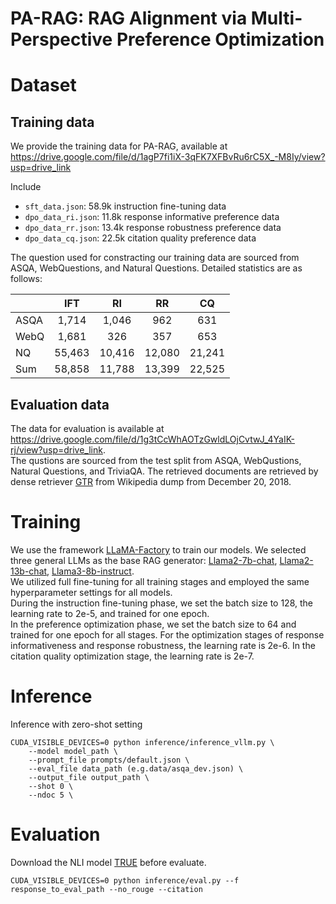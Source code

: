 # PA-RAG: RAG Alignment via Multi-Perspective Preference Optimization

# Dataset
## Training data
We provide the training data for PA-RAG, available at  
https://drive.google.com/file/d/1agP7fi1iX-3qFK7XFBvRu6rC5X_-M8Iy/view?usp=drive_link

Include
 * `sft_data.json`: 58.9k instruction fine-tuning data
 * `dpo_data_ri.json`: 11.8k response informative preference data
 * `dpo_data_rr.json`: 13.4k response robustness preference data
 * `dpo_data_cq.json`: 22.5k citation quality preference data

The question used for constracting our training data are sourced from  ASQA, WebQuestions, and Natural Questions. Detailed statistics are as follows:

||IFT|RI|RR|CQ|
|:--|:--:|:--:|:--:|:--:|
|ASQA|1,714|1,046|962|631|
|WebQ|1,681|326|357|653|
|NQ|55,463|10,416|12,080|21,241|
|Sum|58,858|11,788|13,399|22,525|

## Evaluation data
The data for evaluation is available at  
https://drive.google.com/file/d/1g3tCcWhAOTzGwldLOjCvtwJ_4YaIK-rj/view?usp=drive_link.  
The qustions are sourced from the test split from ASQA, WebQustions, Natural Questions, and TriviaQA. The retrieved documents are retrieved by dense retriever [GTR](https://huggingface.co/sentence-transformers/gtr-t5-xxl) from Wikipedia dump from December 20, 2018.

# Training
We use the framework [LLaMA-Factory](https://github.com/hiyouga/LLaMA-Factory) to train our models. We selected three general LLMs as the base RAG generator: [Llama2-7b-chat](https://huggingface.co/meta-llama/Llama-2-7b-chat-hf), [Llama2-13b-chat](https://huggingface.co/meta-llama/Llama-2-13b-chat-hf), [Llama3-8b-instruct](https://huggingface.co/meta-llama/Meta-Llama-3-8B-Instruct).  
We utilized full fine-tuning for all training stages and employed the same hyperparameter settings for all models.  
During the instruction fine-tuning phase, we set the batch size to 128, the learning rate to 2e-5, and trained for one epoch.  
In the preference optimization phase, we set the batch size to 64 and trained for one epoch for all stages. For the optimization stages of response informativeness and response robustness, the learning rate is 2e-6. In the citation quality optimization stage, the learning rate is 2e-7.



# Inference
Inference with zero-shot setting
```
CUDA_VISIBLE_DEVICES=0 python inference/inference_vllm.py \
    --model model_path \
    --prompt_file prompts/default.json \
    --eval_file data_path (e.g.data/asqa_dev.json) \
    --output_file output_path \
    --shot 0 \
    --ndoc 5 \
```



# Evaluation
Download the NLI model [TRUE](https://huggingface.co/google/t5_xxl_true_nli_mixture) before evaluate.

```
CUDA_VISIBLE_DEVICES=0 python inference/eval.py --f response_to_eval_path --no_rouge --citation
```